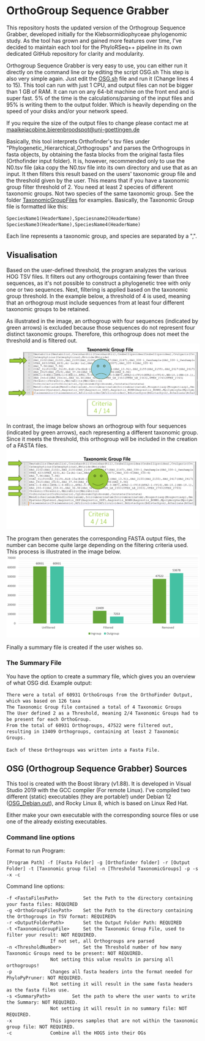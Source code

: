 # OrthoGroup Sequence Grabber
This repository hosts the updated version of the Orthogroup Sequence Grabber, developed initially for the Klebsormidiophyceae phylogenomic study. As the tool has grown and gained more features over time, I've decided to maintain each tool for the PhyloRSeq++ pipeline in its own dedicated GitHub repository for clarity and modularity.

Orthogroup Sequence Grabber is very easy to use, you can either run it directly on the command line or by editing the script OSG.sh
This step is also very simple again. Just edit the [OSG.sh](https://github.com/mjbieren/Phylogenomics_klebsormidiophyceae/blob/main/Scripts/10_OrthogroupSequenceGrabber_OSG/OSG_Gandalf.sh) file and run it (Change lines 4 to 15).
This tool can run with just 1 CPU, and output files can not be bigger than 1 GB of RAM. It can run on any 64-bit machine on the front end and is super fast. 5% of the time is the calculations/parsing of the input files and 95% is writing them to the output folder. Which is heavily depending on the speed of your disks and/or your network speed.

If you require the size of the output files to change please contact me at maaikejacobine.bierenbroodspot@uni-goettingen.de



Basically, this tool interprets Orthofinder's tsv files under "Phylogenetic_Hierarchical_Orthogroups" and parses the Orthogroups in fasta objects, by obtaining the fasta blocks from the original fasta files (Orthofinder input folder). 
It is, however, recommended only to use the N0.tsv file (aka copy the N0.tsv file into its own directory and use that as an input.
It then filters this result based on the users' taxonomic group file and the threshold given by the user. This means that if you have a taxonomic group filter threshold of 2. You need at least 2 species of different taxonomic groups. Not two species of the same taxonomic group. See the folder [TaxonomicGroupFiles](https://github.com/mjbieren/Phylogenomics_klebsormidiophyceae/tree/main/Scripts/10_OrthogroupSequenceGrabber_OSG/TaxonomicGroupFiles) for examples.
Basically, the Taxonomic Group file is formatted like this:
```
SpeciesName1(HeaderName),Speciesname2(HeaderName)
SpeciesName3(HeaderName),SpeciesName4(HeaderName)
```
Each line represents a taxonomic group, and species are separated by a ",".

## Visualisation
Based on the user-defined threshold, the program analyzes the various HOG TSV files. It filters out any orthogroups containing fewer than three sequences, as it's not possible to construct a phylogenetic tree with only one or two sequences.
Next, filtering is applied based on the taxonomic group threshold. In the example below, a threshold of 4 is used, meaning that an orthogroup must include sequences from at least four different taxonomic groups to be retained.

As illustrated in the image, an orthogroup with four sequences (indicated by green arrows) is excluded because those sequences do not represent four distinct taxonomic groups. Therefore, this orthogroup does not meet the threshold and is filtered out.
![alt text](https://github.com/mjbieren/OrthoGroup_Sequence_Grabber/blob/main/Sources/Images/OSG_Bad.PNG?raw=True "BAD_Filter")

In contrast, the image below shows an orthogroup with four sequences (indicated by green arrows), each representing a different taxonomic group. Since it meets the threshold, this orthogroup will be included in the creation of a FASTA files.
![alt text](https://github.com/mjbieren/OrthoGroup_Sequence_Grabber/blob/main/Sources/Images/OSG_Good.PNG?raw=True "GOOD_Filter")

The program then generates the corresponding FASTA output files, the number can become quite large depending on the filtering criteria used. This process is illustrated in the image below.
![alt text](https://github.com/mjbieren/OrthoGroup_Sequence_Grabber/blob/main/Sources/Images/OSG_Filtered.PNG?raw=True "Filtered")

Finally a summary file is created if the user wishes so.

### The Summary File
You have the option to create a summary file, which gives you an overview of what OSG did. Example output:

```
There were a total of 60931 OrthoGroups from the OrthoFinder Output, which was based on 126 taxa 
The Taxonomic Group file contained a total of 4 Taxonomic Groups
The User defined 2 as a Threshold, meaning 2/4 Taxonomic Groups had to be present for each OrthoGroup.
From the total of 60931 Orthogroups, 47522 were filtered out, resulting in 13409 Orthogroups, containing at least 2 Taxonomic Groups.

Each of these Orthogroups was written into a Fasta File.

```

## OSG (Orthogroup Sequence Grabber) Sources
This tool is created with the Boost library (v1.88). It is developed in Visual Studio 2019 with the GCC compiler (For remote Linux).  I've compiled two different (static) executables (they are portable!) under Debian 12 ([OSG_Debian.out]([https://github.com/mjbieren/Phylogenomics_klebsormidiophyceae/tree/main/Executables/OSG](https://github.com/mjbieren/OrthoGroup_Sequence_Grabber/tree/main/Executables))), and Rocky Linux 8, which is based on Linux Red Hat.

Either make your own executable with the corresponding source files or use one of the already existing executables.


### Command line options
Format to run Program:
```
[Program Path] -f [Fasta Folder] -g [Orthofinder folder] -r [Output Folder] -t [Taxonomic group file] -n [Threshold TaxonomicGroups] -p -s -x -c
```

Command line options:
```
-f <FastaFilesPath> 		Set the Path to the directory containing your fasta files: REQUIRED
-g <OrthoGroupFilesPath>	Set the Path to the directory containing the Orthogroups in TSV format: REQUIRED%
-r <OutputFolderPath>		Set the Output Folder Path: REQUIRED
-t <TaxonomicGroupFile>		Set the Taxonomic Group File, used to filter your result: NOT REQUIRED. 
				If not set, all Orthogroups are parsed
-n <ThresholdNumber>		Set the Threshold number of how many Taxonomic Groups need to be present: NOT REQUIRED.
				Not setting this value results in parsing all orthogroups!
-p				Changes all fasta headers into the format needed for PhyloPyPruner: NOT REQUIRED. 
				Not setting it will result in the same fasta headers as the fasta files use.
-s <SummaryPath>		Set the path to where the user wants to write the Summary: NOT REQUIRED. 
				Not setting it will result in no summary file: NOT REQUIRED.
-x				This ignores samples that are not within the taxonomic group file: NOT REQUIRED.
-c				Combine all the HOGS into their OGs
```
